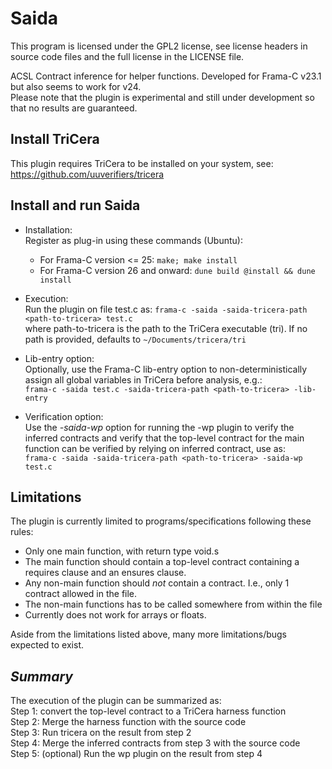 # Saida

This program is licensed under the GPL2 license, see license headers in source code files
and the full license in the LICENSE file.

ACSL Contract inference for helper functions.
Developed for Frama-C v23.1 but also seems to work for v24.  
Please note that the plugin is experimental and still under development so that no results are guaranteed.


## Install TriCera  
This plugin requires TriCera to be installed on your system, see:  
https://github.com/uuverifiers/tricera  


## Install and run Saida

* Installation:  
Register as plug-in using these commands (Ubuntu):

	* For Frama-C version <= 25:
```make; make install```
	* For Frama-C version 26 and onward:
```dune build @install && dune install```

* Execution:  
Run the plugin on file test.c as: 
```frama-c -saida -saida-tricera-path <path-to-tricera> test.c```  
where path-to-tricera is the path to the TriCera executable (tri). If no path is provided, defaults to `~/Documents/tricera/tri`

* Lib-entry option:  
Optionally, use the Frama-C lib-entry option to non-deterministically assign all global
  variables in TriCera before analysis, e.g.:  
```frama-c -saida test.c -saida-tricera-path <path-to-tricera> -lib-entry```

* Verification option:  
Use the *-saida-wp* option for running the -wp plugin to verify the inferred contracts and verify that the top-level
  contract for the main function can be verified by relying on inferred contract, use as:  
  ```frama-c -saida -saida-tricera-path <path-to-tricera> -saida-wp test.c```


## Limitations
The plugin is currently limited to programs/specifications following these rules:
* Only one main function, with return type void.s
* The main function should contain a top-level contract containing a requires
  clause and an ensures clause.
* Any non-main function should _not_ contain a contract.
  I.e., only 1 contract allowed in the file.
* The non-main functions has to be called somewhere from within the file
* Currently does not work for arrays or floats.

Aside from the limitations listed above, many more limitations/bugs expected to exist.  

## *Summary*  
The execution of the plugin can be summarized as:    
Step 1: convert the top-level contract to a TriCera harness function  
Step 2: Merge the harness function with the source code  
Step 3: Run tricera on the result from step 2  
Step 4: Merge the inferred contracts from step 3 with the source code  
Step 5: (optional) Run the wp plugin on the result from step 4
